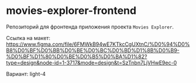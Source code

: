 # movies-explorer-frontend

Репозиторий для фронтенда приложения проекта `Movies Explorer`.

Ссылка на макет:
https://www.figma.com/file/6FMWkB94wE7KTkcCgUXtnC/%D0%94%D0%B8%D0%BF%D0%BB%D0%BE%D0%BC%D0%BD%D1%8B%D0%B9-%D0%BF%D1%80%D0%BE%D0%B5%D0%BA%D1%82?type=design&node-id=1-3717&mode=design&t=SzTnbn7LjVHwE9ec-0

Вариант:  light-4